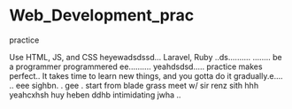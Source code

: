 # Web_Development_prac
practice

Use HTML, JS, and CSS
 heyewadsdssd...
Laravel, Ruby ..ds..........
........
be a programmer programmered ee..........
 yeahdsdsd.....
practice makes perfect..
It takes time to learn new things, and you gotta do it gradually.e....
..
 eee 
sighbn.
. gee . start from blade grass meet w/ sir renz
sith
hhh
yeahcxhsh
huy
heben
ddhb
intimidating
jwha
..
